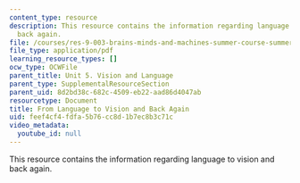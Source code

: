 ```yaml
---
content_type: resource
description: This resource contains the information regarding language to vision and
  back again.
file: /courses/res-9-003-brains-minds-and-machines-summer-course-summer-2015/feef4cf4fdfa5b76cc8d1b7ec8b3c71c_MITRES_9_003SUM15_Lec5-2.pdf
file_type: application/pdf
learning_resource_types: []
ocw_type: OCWFile
parent_title: Unit 5. Vision and Language
parent_type: SupplementalResourceSection
parent_uid: 8d2bd38c-682c-4509-eb22-aad86d4047ab
resourcetype: Document
title: From Language to Vision and Back Again
uid: feef4cf4-fdfa-5b76-cc8d-1b7ec8b3c71c
video_metadata:
  youtube_id: null
---
```

This resource contains the information regarding language to vision and back again.

